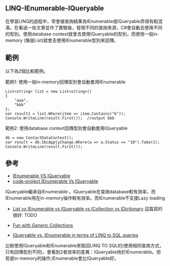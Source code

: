 LINQ-IEnumerable-IQueryable
------


在學習LINQ的過程中，常會被查詢結果為IEnumerable或IQueryable弄得有點混淆。在看過一些文章並作了實驗後，發現不同的查詢來源，C#會自動去使用不同的型別。使用database context就會去使用IQueryable的型別，而使用一般in-memory (像是List<string>)就會去使用IEnumerable型別來回傳。

## 範例

以下為2個比較範例。

範例1: 使用一般in-memory回傳型別會自動套用IEnumerable

	List<string> list = new List<string>()
	{
	    "aaa",
	    "bbb"
	};
	var result1 = list.Where(item => item.Contains("b"));
	Console.WriteLine(result.First());	//output bbb

範例2: 使用database context回傳型別會自動套用IQueryable

	db = new ContactDataContext();	
	var result = db.SbcApplyChange.Where(a => a.Status == "10").Take(1);	
	Console.WriteLine(result.First());




## 參考
* [IEnumerable VS IQueryable](http://www.dotnet-tricks.com/Tutorial/linq/I8SY160612-IEnumerable-VS-IQueryable.html)
* [code-project IEnumerable Vs IQueryable](http://www.codeproject.com/Articles/732425/IEnumerable-Vs-IQueryable)

IQueryable繼承自IEnumerable 。IQueryable在查詢database較有效率，而IEnumerable用在in-memory操作較有效率。而IEnumerable不支援Lazy loading

* [List vs IEnumerable vs IQueryable vs ICollection vs IDictionary](http://www.codeproject.com/Articles/832189/List-vs-IEnumerable-vs-IQueryable-vs-ICollection-v)
這篇寫的很好: TODO

* [Fun with Generic Collections](http://www.codeproject.com/Articles/679418/Fun-with-Generic-Collections)
* [IQueryable vs. IEnumerable in terms of LINQ to SQL queries](http://www.codeproject.com/Articles/231163/IQueryable-Vs-IEnumerable-in-terms-of-LINQ-to-SQL)

比較使用IQueryable和IEnumerable來取回LINQ TO SQL的(使用相同查詢方式，只有回傳型別不同)，會看到2者效率的差異：IQueryable快於IEnumerable。但若是in-memory的操作,IEnumerable會比IQueryable好。


